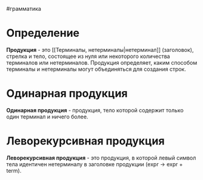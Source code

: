 #грамматика 
# Определение
**Продукция** - это [[Терминалы, нетерминалы|нетерминал]] (заголовок), стрелка и тело, состоящее из нуля или некоторого количества терминалов или нетерминалов. Продукция определяет, каким способом терминалы и нетерминалы могут объединяться для создания строк.
# Одинарная продукция
**Одинарная продукция** - продукция, тело которой содержит только один терминал и ничего более.
# Леворекурсивная продукция
**Леворекурсивная продукция** - это продукция, в которой левый символ тела идентичен нетерминалу в заголовке продукции (expr -> expr + term). 